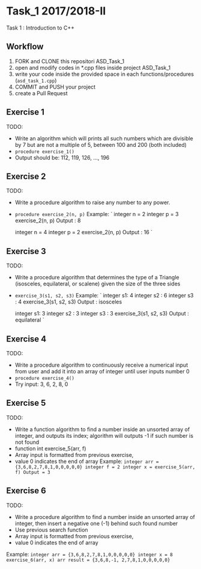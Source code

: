 # Task_1 2017/2018-II
Task 1 : Introduction to C++

## Workflow
1. FORK and CLONE this repositori ASD_Task_1
2. open and modify codes in *.cpp files inside project ASD_Task_1
3. write your code inside the provided space in each functions/procedures (`asd_task_1.cpp`) 
4. COMMIT and PUSH  your project
5. create a Pull Request

## Exercise 1
TODO:  
* Write an algorithm which will prints all such numbers which are divisible by 7 but are not a multiple of 5, between 100 and 200 (both included)
* `procedure exercise_1()`
* Output should be: 112, 119, 126, …, 196

## Exercise 2
TODO:
* Write a procedure algorithm to raise any number to any power.
* `procedure exercise_2(n, p)`
Example:
`
	integer n = 2
	integer p = 3
	exercise_2(n, p)
	Output : 8
	
	integer n = 4
	integer p = 2
	exercise_2(n, p)
	Output : 16
`

## Exercise 3
TODO:
* Write a procedure algorithm that determines the type of a Triangle (isosceles, equilateral, or scalene) given the size of the three sides
* `exercise_3(s1, s2, s3)`
Example:
`
	integer s1: 4
	integer s2 : 6
	integer s3 : 4
	exercise_3(s1, s2, s3)
	Output : isosceles
	
	integer s1: 3
	integer s2 : 3
	integer s3 : 3
	exercise_3(s1, s2, s3)
	Output : equilateral
`

## Exercise 4
TODO:
* Write a procedure algorithm to continuously receive a numerical input from user and add it into an array of integer until user inputs number 0
* `procedure exercise_4()`
* Try input: 3, 6, 2, 8, 0

## Exercise 5
TODO:
* Write a function algorithm to find a number inside an unsorted array of integer, and outputs its index; algorithm will outputs -1 if such number is not found
* function int exercise_5(arr, f)
* Array input is formatted from previous exercise, 
* value 0 indicates the end of array
Example:
`
	integer arr = {3,6,8,2,7,8,1,0,0,0,0,0}
	integer f = 2
	integer x = exercise_5(arr, f)
	Output = 3
`

## Exercise 6
TODO:
* Write a procedure algorithm to find a number inside an unsorted array of integer, then insert a negative one (-1) behind such found number
* Use previous search function
* Array input is formatted from previous exercise, 
* value 0 indicates the end of array

Example:
`
	integer arr = {3,6,8,2,7,8,1,0,0,0,0,0}
	integer x = 8
	exercise_6(arr, x)
	arr result = {3,6,8,-1, 2,7,8,1,0,0,0,0,0}
`
